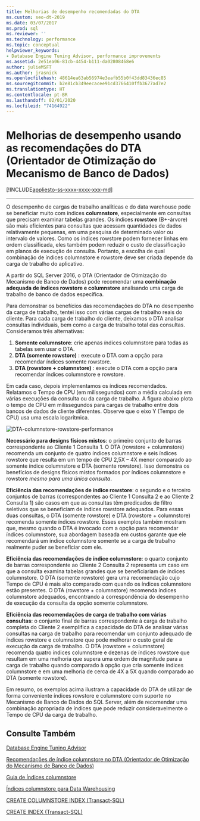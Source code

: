 ```yaml
---
title: Melhorias de desempenho recomendadas do DTA
ms.custom: seo-dt-2019
ms.date: 03/07/2017
ms.prod: sql
ms.reviewer: ''
ms.technology: performance
ms.topic: conceptual
helpviewer_keywords:
- Database Engine Tuning Advisor, performance improvements
ms.assetid: 2e51ea06-81cb-4454-b111-da02808468e6
author: julieMSFT
ms.author: jrasnick
ms.openlocfilehash: 48614ea63ab56974e3eafb55b0f43dd83436ec85
ms.sourcegitcommit: b2e81cb349eecacee91cd3766410ffb3677ad7e2
ms.translationtype: HT
ms.contentlocale: pt-BR
ms.lasthandoff: 02/01/2020
ms.locfileid: "74164922"
---
```

# <a name="performance-improvements-using-database-engine-tuning-advisor-dta-recommendations"></a>Melhorias de desempenho usando as recomendações do DTA (Orientador de Otimização do Mecanismo de Banco de Dados)
[!INCLUDE[appliesto-ss-xxxx-xxxx-xxx-md](../../includes/appliesto-ss-xxxx-xxxx-xxx-md.md)]


---
O desempenho de cargas de trabalho analíticas e do data warehouse pode se beneficiar muito com índices **columnstore**, especialmente em consultas que precisam examinar tabelas grandes. Os índices **rowstore** (B+-árvore) são mais eficientes para consultas que acessam quantidades de dados relativamente pequenas, em uma pesquisa de determinado valor ou intervalo de valores. Como os índices rowstore podem fornecer linhas em ordem classificada, eles também podem reduzir o custo de classificação em planos de execução de consulta. Portanto, a escolha de qual combinação de índices columnstore e rowstore deve ser criada depende da carga de trabalho do aplicativo.

A partir do SQL Server 2016, o DTA (Orientador de Otimização do Mecanismo de Banco de Dados) pode recomendar uma **combinação adequada de índices rowstore e columnstore** analisando uma carga de trabalho de banco de dados específica. 

Para demonstrar os benefícios das recomendações do DTA no desempenho da carga de trabalho, tentei isso com várias cargas de trabalho reais do cliente. Para cada carga de trabalho do cliente, deixamos o DTA analisar consultas individuais, bem como a carga de trabalho total das consultas. Consideramos três alternativas:
  
  1. **Somente columnstore**: crie apenas índices columnstore para todas as tabelas sem usar o DTA. 
  2. **DTA (somente rowstore)** : execute o DTA com a opção para recomendar índices somente rowstore.
  3. **DTA (rowstore + columnstore)** : execute o DTA com a opção para recomendar índices columnstore e rowstore.  
   
Em cada caso, depois implementamos os índices recomendados. Relatamos o Tempo de CPU (em milissegundos) com a média calculada em várias execuções da consulta ou da carga de trabalho. A figura abaixo plota o tempo de CPU em milissegundos para cargas de trabalho entre dois bancos de dados de cliente diferentes. Observe que o eixo Y (Tempo de CPU) usa uma escala logarítmica.   


![DTA-columnstore-rowstore-performance](../../relational-databases/performance/media/dta-columnstore-rowstore-performance.gif)



**Necessário para designs físicos mistos**: o primeiro conjunto de barras correspondente ao Cliente 1 Consulta 1. O DTA (rowstore + columnstore) recomenda um conjunto de quatro índices columnstore e seis índices rowstore que resulta em um tempo de CPU 2,5X – 4X menor comparado ao somente índice columnstore e DTA (somente rowstore). Isso demonstra os benefícios de designs físicos mistos formados por índices columnstore e rowstore *mesmo para uma única consulta*. 

**Eficiência das recomendações de índice rowstore**: o segundo e o terceiro conjuntos de barras (correspondentes ao Cliente 1 Consulta 2 e ao Cliente 2 Consulta 1) são casos em que as consultas têm predicados de filtro seletivos que se beneficiam de índices rowstore adequados. Para essas duas consultas, o DTA (somente rowstore) e DTA (rowstore + columnstore) recomenda somente índices rowstore. Esses exemplos também mostram que, mesmo quando o DTA é invocado com a opção para recomendar índices columnstore, sua abordagem baseada em custos garante que ele recomendará um índice columnstore somente se a carga de trabalho realmente puder se beneficiar com ele.

**Eficiência das recomendações de índice columnstore**: o quarto conjunto de barras correspondente ao Cliente 2 Consulta 2 representa um caso em que a consulta examina tabelas grandes que se beneficiariam de índices columnstore. O DTA (somente rowstore) gera uma recomendação cujo Tempo de CPU é mais alto comparado com quando os índices columnstore estão presentes. O DTA (rowstore + columnstore) recomenda índices columnstore adequados, encontrando a correspondência do desempenho de execução da consulta da opção somente columnstore.

**Eficiência das recomendações de carga de trabalho com várias consultas**: o conjunto final de barras correspondente à carga de trabalho completa do Cliente 2 exemplifica a capacidade do DTA de analisar várias consultas na carga de trabalho para recomendar um conjunto adequado de índices rowstore e columnstore que pode melhorar o custo geral de execução da carga de trabalho. O DTA (rowstore + columnstore) recomenda quatro índices columnstore e dezenas de índices rowstore que resultam em uma melhoria que supera uma ordem de magnitude para a carga de trabalho quando comparado à opção que cria somente índices columnstore e em uma melhoria de cerca de 4X a 5X quando comparado ao DTA (somente rowstore).

Em resumo, os exemplos acima ilustram a capacidade do DTA de utilizar de forma conveniente índices rowstore e columnstore com suporte no Mecanismo de Banco de Dados do SQL Server, além de recomendar uma combinação apropriada de índices que pode reduzir consideravelmente o Tempo de CPU da carga de trabalho. 

<a name="see-also"></a>Consulte Também
---
[Database Engine Tuning Advisor](../../relational-databases/performance/database-engine-tuning-advisor.md)

[Recomendações de índice columnstore no DTA (Orientador de Otimização do Mecanismo de Banco de Dados)](../../relational-databases/performance/columnstore-index-recommendations-in-database-engine-tuning-advisor-dta.md)

[Guia de Índices columnstore](~/relational-databases/indexes/columnstore-indexes-overview.md)

[Índices columnstore para Data Warehousing](~/relational-databases/indexes/columnstore-indexes-data-warehouse.md)

[CREATE COLUMNSTORE INDEX (Transact-SQL)](../../t-sql/statements/create-columnstore-index-transact-sql.md)

[CREATE INDEX (Transact-SQL)](../../t-sql/statements/create-index-transact-sql.md)



